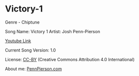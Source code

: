 # Victory-1
Genre - Chiptune

Song Name: Victory 1
Artist: Josh Penn-Pierson

[Youtube Link](https://www.youtube.com/watch?v=75CfRBohzAA&list=PLye9mcKwe2zy3KW8uK_3F7HVMjJjdqSqU&index=6)

Current Song Version: 1.0

License: [CC-BY](http://creativecommons.org/licenses/by/4.0/) (Creative Commons Attribution 4.0 International)

About me: [PennPierson.com](http://pennpierson.com/)